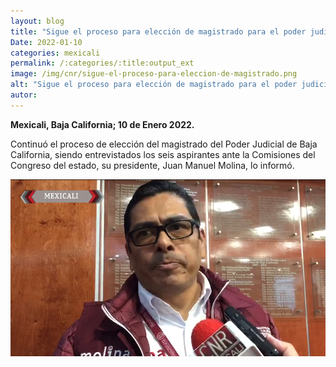 ```yaml
---
layout: blog
title: "Sigue el proceso para elección de magistrado para el poder judicial en el congreso estatal"
Date: 2022-01-10
categories: mexicali
permalink: /:categories/:title:output_ext
image: /img/cnr/sigue-el-proceso-para-eleccion-de-magistrado.png
alt: "Sigue el proceso para elección de magistrado para el poder judicial en el congreso estatal"
autor:
---
```


**Mexicali, Baja California; 10 de Enero 2022.** 

Continuó el proceso de elección del magistrado del Poder Judicial de Baja California, siendo entrevistados los seis aspirantes ante la Comisiones del Congreso del estado, su presidente, Juan Manuel Molina, lo informó.


<div id="carouselExampleSlidesOnly" class="carousel slide" data-ride="carousel">
  <div class="carousel-inner">
    <div class="carousel-item active">
       <img class="d-block w-100" src="/img/cnr/sigue-el-proceso-para-eleccion-de-magistrado.png" loading="lazy"  alt="Sigue el proceso para elección de magistrado para el poder judicial en el congreso estatal">
    </div>
  </div>
</div>